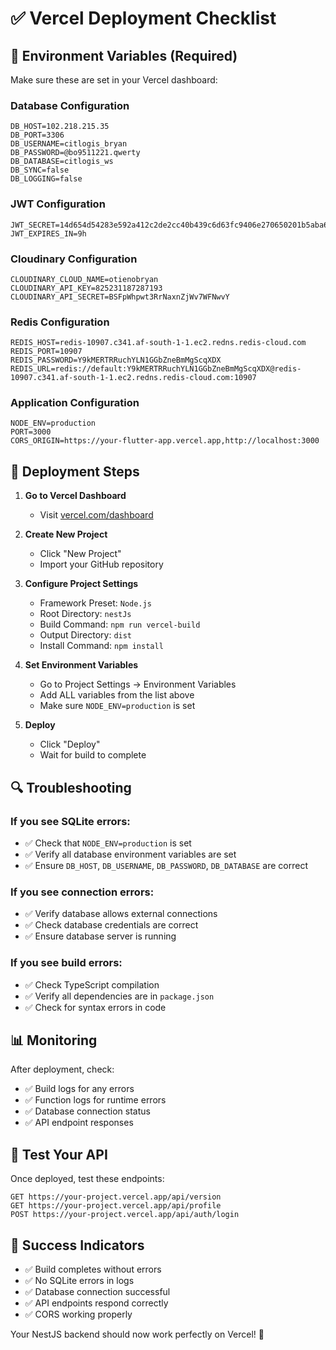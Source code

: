 # ✅ Vercel Deployment Checklist

## 🔧 Environment Variables (Required)

Make sure these are set in your Vercel dashboard:

### Database Configuration
```env
DB_HOST=102.218.215.35
DB_PORT=3306
DB_USERNAME=citlogis_bryan
DB_PASSWORD=@bo9511221.qwerty
DB_DATABASE=citlogis_ws
DB_SYNC=false
DB_LOGGING=false
```

### JWT Configuration
```env
JWT_SECRET=14d654d54283e592a412c2de2cc40b439c6d63fc9406e270650201b5aba6a73f99a345341694cc5bb5a3e09ff85ccb49ce7f49f2e89a9362ea61fc9558968c47
JWT_EXPIRES_IN=9h
```

### Cloudinary Configuration
```env
CLOUDINARY_CLOUD_NAME=otienobryan
CLOUDINARY_API_KEY=825231187287193
CLOUDINARY_API_SECRET=BSFpWhpwt3RrNaxnZjWv7WFNwvY
```

### Redis Configuration
```env
REDIS_HOST=redis-10907.c341.af-south-1-1.ec2.redns.redis-cloud.com
REDIS_PORT=10907
REDIS_PASSWORD=Y9kMERTRRuchYLN1GGbZneBmMgScqXDX
REDIS_URL=redis://default:Y9kMERTRRuchYLN1GGbZneBmMgScqXDX@redis-10907.c341.af-south-1-1.ec2.redns.redis-cloud.com:10907
```

### Application Configuration
```env
NODE_ENV=production
PORT=3000
CORS_ORIGIN=https://your-flutter-app.vercel.app,http://localhost:3000
```

## 🚀 Deployment Steps

1. **Go to Vercel Dashboard**
   - Visit [vercel.com/dashboard](https://vercel.com/dashboard)

2. **Create New Project**
   - Click "New Project"
   - Import your GitHub repository

3. **Configure Project Settings**
   - Framework Preset: `Node.js`
   - Root Directory: `nestJs`
   - Build Command: `npm run vercel-build`
   - Output Directory: `dist`
   - Install Command: `npm install`

4. **Set Environment Variables**
   - Go to Project Settings → Environment Variables
   - Add ALL variables from the list above
   - Make sure `NODE_ENV=production` is set

5. **Deploy**
   - Click "Deploy"
   - Wait for build to complete

## 🔍 Troubleshooting

### If you see SQLite errors:
- ✅ Check that `NODE_ENV=production` is set
- ✅ Verify all database environment variables are set
- ✅ Ensure `DB_HOST`, `DB_USERNAME`, `DB_PASSWORD`, `DB_DATABASE` are correct

### If you see connection errors:
- ✅ Verify database allows external connections
- ✅ Check database credentials are correct
- ✅ Ensure database server is running

### If you see build errors:
- ✅ Check TypeScript compilation
- ✅ Verify all dependencies are in `package.json`
- ✅ Check for syntax errors in code

## 📊 Monitoring

After deployment, check:
- ✅ Build logs for any errors
- ✅ Function logs for runtime errors
- ✅ Database connection status
- ✅ API endpoint responses

## 🔗 Test Your API

Once deployed, test these endpoints:
```
GET https://your-project.vercel.app/api/version
GET https://your-project.vercel.app/api/profile
POST https://your-project.vercel.app/api/auth/login
```

## 🎯 Success Indicators

- ✅ Build completes without errors
- ✅ No SQLite errors in logs
- ✅ Database connection successful
- ✅ API endpoints respond correctly
- ✅ CORS working properly

Your NestJS backend should now work perfectly on Vercel! 🚀 